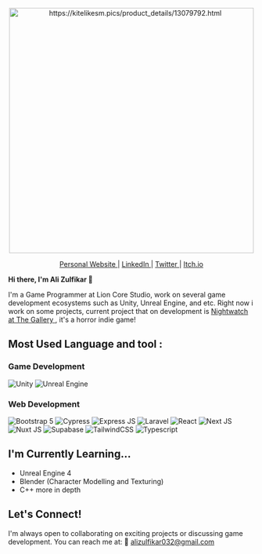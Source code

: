 <p align="center">
<img src="https://i.pinimg.com/originals/a8/d4/46/a8d446aeaded108a90c974a5d6a356d9.gif" alt="https://kitelikesm.pics/product_details/13079792.html" width="500" />
</p>

<p align="center">
  <a href="https://www.alizul01.my.id"> Personal Website </a> | 
  <a href="https://www.linkedin.com/in/alizulfikar"> LinkedIn </a> |
  <a href="https://www.twitter.com/panggilajazul"> Twitter </a> |
  <a href="https://alizul01.itch.io/"> Itch.io </a> 
</p>

<b> Hi there, I'm Ali Zulfikar 👋 </b>

<p> I'm a Game Programmer at Lion Core Studio, work on several game development ecosystems such as Unity, Unreal Engine, and etc. Right now i work on some projects, current project that on development is <a href="https://alizul01.itch.io/nightwatch-at-the-gallery"> Nightwatch at The Gallery </a>, it's a horror indie game! </p>

## Most Used Language and tool : <br>
### Game Development
![Unity](https://img.shields.io/badge/Unity-100000?style=for-the-badge&logo=unity&logoColor=white)
![Unreal Engine](https://img.shields.io/badge/-Unreal%20Engine-313131?style=for-the-badge&logo=unreal-engine&logoColor=white)

### Web Development
![Bootstrap 5](https://img.shields.io/badge/Bootstrap-563D7C?style=for-the-badge&logo=bootstrap&logoColor=white)
![Cypress](https://img.shields.io/badge/Cypress-17202C?style=for-the-badge&logo=cypress&logoColor=white)
![Express JS](https://img.shields.io/badge/Express.js-000000?style=for-the-badge&logo=express&logoColor=white)
![Laravel](https://img.shields.io/badge/Laravel-FF2D20?style=for-the-badge&logo=laravel&logoColor=white)
![React](https://img.shields.io/badge/React-20232A?style=for-the-badge&logo=react&logoColor=61DAFB)
![Next JS](https://img.shields.io/badge/next.js-000000?style=for-the-badge&logo=nextdotjs&logoColor=white)
![Nuxt JS](https://img.shields.io/badge/nuxt.js-00C58E?style=for-the-badge&logo=nuxtdotjs&logoColor=white)
![Supabase](https://img.shields.io/badge/Supabase-181818?style=for-the-badge&logo=supabase&logoColor=white)
![TailwindCSS](https://img.shields.io/badge/Tailwind_CSS-38B2AC?style=for-the-badge&logo=tailwind-css&logoColor=white)
![Typescript](https://img.shields.io/badge/TypeScript-007ACC?style=for-the-badge&logo=typescript&logoColor=white)

## I'm Currently Learning...
- Unreal Engine 4
- Blender (Character Modelling and Texturing)
- C++ more in depth

## Let's Connect!
I'm always open to collaborating on exciting projects or discussing game development. You can reach me at:
📧 alizulfikar032@gmail.com

<!---
alizul01/alizul01 is a ✨ special ✨ repository because its `README.md` (this file) appears on your GitHub profile.
You can click the Preview link to take a look at your changes.
--->
